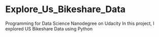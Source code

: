 # Explore_Us_Bikeshare_Data
Programming for Data Science Nanodegree on Udacity
In this project, I explored US Bikeshare Data using Python
